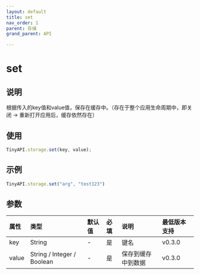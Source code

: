 ```yaml
---
layout: default
title: set
nav_order: 1
parent: 存储
grand_parent: API

---
```


# set
## 说明
根据传入的key值和value值，保存在缓存中。（存在于整个应用生命周期中，即关闭 -> 重新打开应用后，缓存依然存在）

## 使用
```javascript
TinyAPI.storage.set(key, value);
```

## 示例
```javascript
TinyAPI.storage.set("arg", "test123")
```

## 参数

| 属性 | 类型 | 默认值 | 必填 | 说明 | 最低版本支持 |
|:----|:----|:------|:-----|:----|:-----------|
| key | String | - | 是 | 键名 | v0.3.0 |
| value | String / Integer / Boolean | - | 是 | 保存到缓存中到数据 | v0.3.0 |
